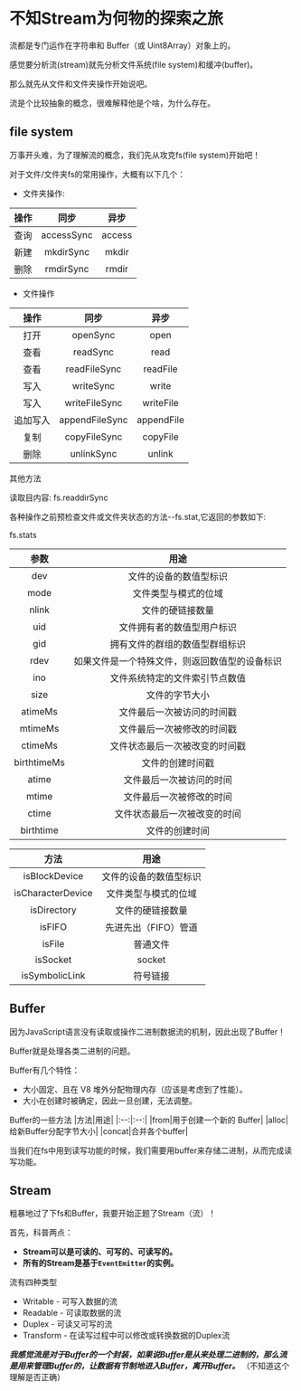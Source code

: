 # 不知Stream为何物的探索之旅

流都是专门运作在字符串和 Buffer（或 Uint8Array）对象上的。

感觉要分析流(stream)就先分析文件系统(file system)和缓冲(buffer)。

那么就先从文件和文件夹操作开始说吧。

流是个比较抽象的概念，很难解释他是个啥，为什么存在。

## file system

万事开头难，为了理解流的概念，我们先从攻克fs(file system)开始吧！


对于文件/文件夹fs的常用操作，大概有以下几个：

* 文件夹操作:

|操作|同步|异步|
|:--:|:--:|:---:|
|查询|accessSync|access|
|新建|mkdirSync|mkdir|
|删除|rmdirSync|rmdir|

* 文件操作

|操作|同步|异步|
|:--:|:--:|:---:|
|打开|openSync|open|
|查看|readSync|read|
|查看|readFileSync|readFile|
|写入|writeSync|write|
|写入|writeFileSync|writeFile|
|追加写入|appendFileSync|appendFile|
|复制|copyFileSync|copyFile|
|删除|unlinkSync|unlink|

其他方法

读取目内容: fs.readdirSync

各种操作之前预检查文件或文件夹状态的方法--fs.stat,它返回的参数如下:

fs.stats

|参数|用途|
|:--:|:--:|
|dev|文件的设备的数值型标识|
|mode|文件类型与模式的位域|
|nlink|文件的硬链接数量|
|uid|文件拥有者的数值型用户标识|
|gid|拥有文件的群组的数值型群组标识|
|rdev|如果文件是一个特殊文件，则返回数值型的设备标识|
|ino|文件系统特定的文件索引节点数值|
|size|文件的字节大小|
|atimeMs|文件最后一次被访问的时间戳|
|mtimeMs|文件最后一次被修改的时间戳|
|ctimeMs|文件状态最后一次被改变的时间戳|
|birthtimeMs|文件的创建时间戳|
|atime|文件最后一次被访问的时间|
|mtime|文件最后一次被修改的时间|
|ctime|文件状态最后一次被改变的时间|
|birthtime|文件的创建时间|

|方法|用途|
|:--:|:--:|
|isBlockDevice|文件的设备的数值型标识|
|isCharacterDevice|文件类型与模式的位域|
|isDirectory|文件的硬链接数量|
|isFIFO|先进先出（FIFO）管道|
|isFile|普通文件|
|isSocket|socket|
|isSymbolicLink|符号链接|

## Buffer

因为JavaScript语言没有读取或操作二进制数据流的机制，因此出现了Buffer！

Buffer就是处理各类二进制的问题。

Buffer有几个特性：
* 大小固定、且在 V8 堆外分配物理内存（应该是考虑到了性能）。
* 大小在创建时被确定，因此一旦创建，无法调整。

Buffer的一些方法
|方法|用途|
|:--:|:--:|
|from|用于创建一个新的 Buffer|
|alloc|给新Buffer分配字节大小|
|concat|合并各个buffer|

当我们在fs中用到读写功能的时候，我们需要用buffer来存储二进制，从而完成读写功能。

## Stream

粗暴地过了下fs和Buffer，我要开始正题了Stream（流）！

首先，科普两点：
* **Stream可以是可读的、可写的、可读写的。**
* **所有的Stream是基于`EventEmitter`的实例。**

流有四种类型

* Writable - 可写入数据的流
* Readable - 可读取数据的流
* Duplex - 可读又可写的流
* Transform - 在读写过程中可以修改或转换数据的Duplex流

***我感觉流是对于Buffer的一个封装，如果说Buffer是从来处理二进制的，那么流是用来管理Buffer的，让数据有节制地进入Buffer，离开Buffer。*** （不知道这个理解是否正确）
